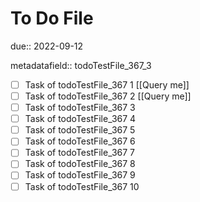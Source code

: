 # To Do File

due:: 2022-09-12

metadatafield:: todoTestFile_367_3

- [ ] Task of todoTestFile_367 1 [[Query me]]
- [ ] Task of todoTestFile_367 2 [[Query me]]
- [ ] Task of todoTestFile_367 3
- [ ] Task of todoTestFile_367 4
- [ ] Task of todoTestFile_367 5
- [ ] Task of todoTestFile_367 6
- [ ] Task of todoTestFile_367 7
- [ ] Task of todoTestFile_367 8
- [ ] Task of todoTestFile_367 9
- [ ] Task of todoTestFile_367 10